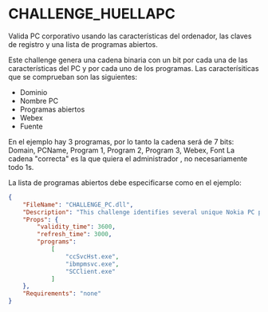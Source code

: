# CHALLENGE_HUELLAPC
Valida PC corporativo usando las características del ordenador, las claves de registro y una lista de programas abiertos.

Este challenge genera una cadena binaria con un bit por cada una de las características del PC y por cada uno de los programas. 
Las caracterísiticas que se comprueban son las siguientes:
  -  Dominio
  -  Nombre PC
  -  Programas abiertos
  -  Webex
  -  Fuente

En el ejemplo hay 3 programas, por lo tanto la cadena será de 7 bits: Domain, PCName, Program 1, Program 2, Program 3, Webex, Font
La cadena "correcta" es la que quiera el administrador , no necesariamente todo 1s.

La lista de programas abiertos debe especificarse como en el ejemplo:
```json 
{
	"FileName": "CHALLENGE_PC.dll",
	"Description": "This challenge identifies several unique Nokia PC proporties",
	"Props": {
		"validity_time": 3600,
		"refresh_time": 3000,
		"programs":
			[
				"ccSvcHst.exe",
				"ibmpmsvc.exe",
				"SCClient.exe"
			]
	},
	"Requirements": "none"
}
```
